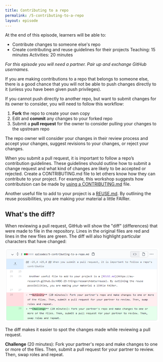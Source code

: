 ```yaml
---
title: Contributing to a repo
permalink: /5-contributing-to-a-repo
layout: episode
---
```


At the end of this episode, learners will be able to:
* Contribute changes to someone else's repo
* Create contributing and reuse guidelines for their projects
Teaching: 15 minutes
Activities: 20 minutes

*For this episode you will need a partner. Pair up and exchange GitHub usernames.*

If you are making contributions to a repo that belongs to someone else, there is a good chance that you will not be able to push changes directly to it (unless you have been given push privileges).

If you cannot push directly to another repo, but want to submit changes for its owner to consider, you will need to follow this workflow:

1. **Fork** the repo to create your own copy
1. Edit and **commit** any changes to your forked repo
1. Submit a **pull request** for the owner to consider pulling your changes to the upstream repo

The repo owner will consider your changes in their review process and accept your changes, suggest revisions to your changes, or reject your changes.

When you submit a pull request, it is important to follow a repo’s contribution guidelines. These guidelines should outline how to submit a change request and what kind of changes are likely to be accepted or rejected. Create a CONTRIBUTING.md file to let others know how they can contribute to your project. For example, this workshop suggests how contributsion can be made by [using a CONTRIBUTING.md](https://github.com/au-research/github-training/blob/main/CONTRIBUTING.md) file.

Another useful file to add to your project is a [REUSE.md](https://au-research.github.io/ARDC-23-things/researchdata/reuse). By outlining the reuse possibilities, you are making your material a little FAIRer.

## What's the diff?

When reviewing a pull request, GitHub will show the "diff" (differences) that were made to file in the repository. Lines in the original files are red and lines in the new files are green. The diff will also highlight particular characters that have changed:

![Screenshot of diff](/assets/diff-screenshot.png)

The diff makes it easier to spot the changes made while reviewing a pull request.

**Challenge** (20 minutes): Fork your partner's repo and make changes to one or more of the files. Then, submit a pull request for your partner to review. Then, swap roles and repeat.